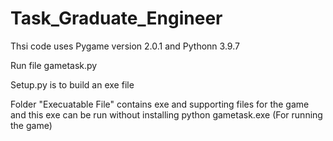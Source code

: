 # Task_Graduate_Engineer

Thsi code uses Pygame version 2.0.1 and Pythonn 3.9.7

Run file gametask.py

Setup.py is to build an exe file

Folder "Execuatable File" contains exe and supporting files for the game and this exe can be run without installing python
gametask.exe (For running the game)
